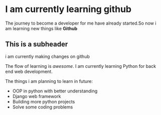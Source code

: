 

# I am currently learning github

The journey to become a developer for me have already started.So now i am learning new things like **Github**

## This is a subheader
 i am currently making changes on github

The flow of learning is _awesome_. I am currently learning Python for back end web development.

The things i am planning to learn in future:
* OOP in python with better understanding
* Django web framework
* Building more python projects
* Solve some coding problems
